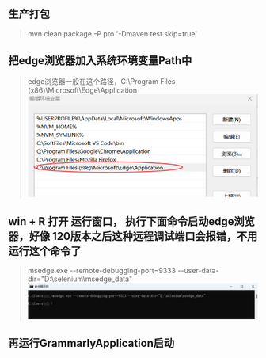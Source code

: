 ## 生产打包 
 > mvn clean package -P pro '-Dmaven.test.skip=true'

## 把edge浏览器加入系统环境变量Path中
 > edge浏览器一般在这个路径，C:\Program Files (x86)\Microsoft\Edge\Application
 ![img.png](img.png)

## win + R 打开 运行窗口， 执行下面命令启动edge浏览器，好像 120版本之后这种远程调试端口会报错，不用运行这个命令了
  > msedge.exe --remote-debugging-port=9333 --user-data-dir="D:\selenium\msedge_data"
  > ![img_1.png](img_1.png)

## 再运行GrammarlyApplication启动